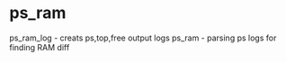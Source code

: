# ps_ram

ps_ram_log - creats ps,top,free output logs
ps_ram     - parsing ps logs for finding RAM diff  
